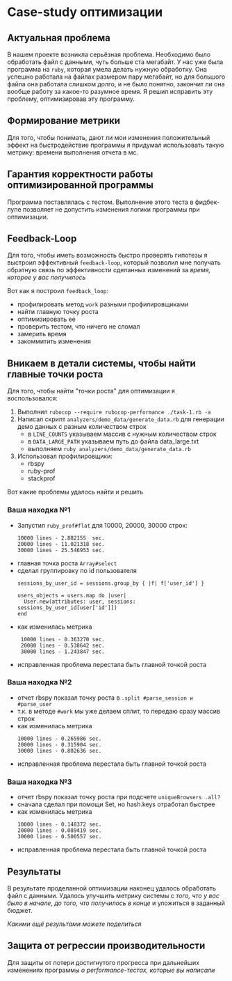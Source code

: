# Case-study оптимизации

## Актуальная проблема
В нашем проекте возникла серьёзная проблема.
Необходимо было обработать файл с данными, чуть больше ста мегабайт.
У нас уже была программа на `ruby`, которая умела делать нужную обработку.
Она успешно работала на файлах размером пару мегабайт, но для большого файла она работала слишком долго, и не было 
понятно, закончит ли она вообще работу за какое-то разумное время.
Я решил исправить эту проблему, оптимизировав эту программу.

## Формирование метрики
Для того, чтобы понимать, дают ли мои изменения положительный эффект на быстродействие программы я придумал 
использовать такую метрику: времени выполнения отчета в мс.

## Гарантия корректности работы оптимизированной программы
Программа поставлялась с тестом. Выполнение этого теста в фидбек-лупе позволяет не допустить изменения логики программы
при оптимизации.

## Feedback-Loop
Для того, чтобы иметь возможность быстро проверять гипотезы я выстроил эффективный `feedback-loop`, который позволил мне
получать обратную связь по эффективности сделанных изменений за *время, которое у вас получилось*

Вот как я построил `feedback_loop`:
- профилировать метод `work` разными профилировщиками
- найти главную точку роста
- оптимизировать ее
- проверить тестом, что ничего не сломал
- замерить время
- закоммитить изменения

## Вникаем в детали системы, чтобы найти главные точки роста
Для того, чтобы найти "точки роста" для оптимизации я воспользовался:
1. Выполнил `rubocop --require rubocop-performance ./task-1.rb -a`
2. Написал скрипт `analyzers/demo_data/generate_data.rb` для генерации демо данных с разным количеством строк
    - в `LINE_COUNTS` указываем массив с нужным количеством строк
    - в `DATA_LARGE_PATH` указываем путь до файла data_large.txt
    - выполняем `ruby analyzers/demo_data/generate_data.rb`
3. Использовал профилировщики:
   - rbspy
   - ruby-prof
   - stackprof

Вот какие проблемы удалось найти и решить

### Ваша находка №1
- Запустил `ruby_prof#flat` для 10000, 20000, 30000 строк:
   ```
   10000 lines - 2.882155  sec.
   20000 lines - 11.021318 sec.
   30000 lines - 25.546953 sec.
   ```
- главная точка роста `Array#select`
- сделал группировку по id пользователя 
  ```
  sessions_by_user_id = sessions.group_by { |f| f['user_id'] }

  users_objects = users.map do |user|
    User.new(attributes: user, sessions: sessions_by_user_id[user['id']])
  end
  ```
- как изменилась метрика
  ```
   10000 lines - 0.363270 sec.
   20000 lines - 0.538642 sec.
   30000 lines - 1.243847 sec.
   ```
- исправленная проблема перестала быть главной точкой роста

### Ваша находка №2
- отчет rbspy показал точку роста в `.split #parse_session и #parse_user`
- т.к. в методе `#work` мы уже делаем сплит, то передаю сразу массив строк
- как изменилась метрика
    ```
   10000 lines - 0.265986 sec.
   20000 lines - 0.315904 sec.
   30000 lines - 0.802636 sec.
   ```
- исправленная проблема перестала быть главной точкой роста

### Ваша находка №3
- отчет rbspy показал точку роста при подсчете `uniqueBrowsers .all?`
- сначала сделал при помощи Set, но hash.keys отработал быстрее
- как изменилась метрика
    ```
   10000 lines - 0.148372 sec.
   20000 lines - 0.089419 sec.
   30000 lines - 0.500557 sec.
   ```
- исправленная проблема перестала быть главной точкой роста

## Результаты
В результате проделанной оптимизации наконец удалось обработать файл с данными.
Удалось улучшить метрику системы с *того, что у вас было в начале, до того, что получилось в конце* и уложиться в заданный бюджет.

*Какими ещё результами можете поделиться*

## Защита от регрессии производительности
Для защиты от потери достигнутого прогресса при дальнейших изменениях программы *о performance-тестах, которые вы написали*

